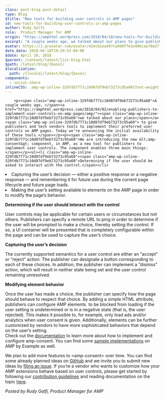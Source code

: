 ```yaml
---
class: post-blog post-detail
type: Blog
$title: "New tools for building user controls in AMP pages"
id: new-tools-for-building-user-controls-in-amp-pages
author: Rudy Galfi
role:  Product Manager for AMP
origin: "https://amphtml.wordpress.com/2018/04/18/new-tools-for-building-user-controls-in-amp-pages/amp/"
excerpt: "A couple weeks ago, we talked about our plans to give publishers and tech vendors tools to implement their preferred user controls on AMP pages. Today we’re announcing the initial availability of these tools. We are introducing the new &#60;amp-consent&#62; component, in AMP, as a new tool for publishers to implement user controls. The component [&#8230;]"
avatar: https://1.gravatar.com/avatar/42ecb1ea497ca9d0ffe1e406cae70e27?s=96&d=identicon&r=G
date_data: 2018-04-18T19:29:53-04:00
$date: April 18, 2018
$parent: /content/latest/list-blog.html
$path: /latest/blog/{base}/
$localization:
  path: /{locale}/latest/blog/{base}/
components:
  - social-share
inlineCSS: .amp-wp-inline-329fdb7771c10d07df9eb73273c95a60{font-weight:400;}
---
```


<div class="amp-wp-article-content">

		<p><span class="amp-wp-inline-329fdb7771c10d07df9eb73273c95a60">A couple weeks ago, </span><a href="https://amphtml.wordpress.com/2018/04/02/enabling-publishers-to-implement-user-controls-on-amp-pages/amp/"><span class="amp-wp-inline-329fdb7771c10d07df9eb73273c95a60">we talked about our plans</span></a><span class="amp-wp-inline-329fdb7771c10d07df9eb73273c95a60"> to give publishers and tech vendors tools to implement their preferred user controls on AMP pages. Today we’re announcing the initial availability of these tools.</span></p><p><span class="amp-wp-inline-329fdb7771c10d07df9eb73273c95a60">We are introducing the new &lt;amp-consent&gt; component, in AMP, as a new tool for publishers to implement user controls. The component enables three main things:</span></p><ul><li class="amp-wp-inline-329fdb7771c10d07df9eb73273c95a60"><span class="amp-wp-inline-329fdb7771c10d07df9eb73273c95a60">Determining if the user should be asked to interact with the control.</span></li>
<li class="amp-wp-inline-329fdb7771c10d07df9eb73273c95a60"><span class="amp-wp-inline-329fdb7771c10d07df9eb73273c95a60">Capturing the user’s decision — either a positive response or a negative response — and remembering it for future use during the current page lifecycle and future page loads.</span></li>
<li class="amp-wp-inline-329fdb7771c10d07df9eb73273c95a60"><span class="amp-wp-inline-329fdb7771c10d07df9eb73273c95a60">Making the user’s setting available to elements on the AMP page in order to modify the page’s behavior.</span></li>
</ul><p><b>Determining if the user should interact with the control</b></p><p><span class="amp-wp-inline-329fdb7771c10d07df9eb73273c95a60">User controls may be applicable for certain users or circumstances but not others. Publishers can specify a remote URL to ping in order to determine if the user will be prompted to make a choice, thereby setting the control. If so, a UI container will be presented that is completely configurable within the page and can be used to capture the user’s choice.</span></p><p><b>Capturing the user’s decision</b></p><p><span class="amp-wp-inline-329fdb7771c10d07df9eb73273c95a60">The currently supported semantics for a user control are either an “accept” or “reject” action. The publisher can designate a button corresponding to each of these choices. In addition, the publisher can implement a “dismiss” action, which will result in neither state being set and the user control remaining unresolved.</span></p><p><b>Modifying element behavior</b></p><p><span class="amp-wp-inline-329fdb7771c10d07df9eb73273c95a60">Once the user has made a choice, the publisher can specify how the page should behave to respect that choice. By adding a simple HTML attribute, publishers can configure AMP elements  to be blocked from loading if the user setting is undetermined or is in a negative state (that is, the user rejected). This makes it possible to, for example, only load ads and/or analytics when user consent is given. Additionally, elements can be further customized by vendors to have more sophisticated behaviors that depend on the user’s setting.</span><br/><span class="amp-wp-inline-329fdb7771c10d07df9eb73273c95a60">Check out the </span><a href="https://www.ampproject.org/docs/reference/components/amp-consent"><span class="amp-wp-inline-329fdb7771c10d07df9eb73273c95a60">documentation</span></a><span class="amp-wp-inline-329fdb7771c10d07df9eb73273c95a60"> to learn more about how to implement and configure amp-consent. You can find some </span><a href="https://ampbyexample.com/#user_consent"><span class="amp-wp-inline-329fdb7771c10d07df9eb73273c95a60">sample</span> <span class="amp-wp-inline-329fdb7771c10d07df9eb73273c95a60">i</span><span class="amp-wp-inline-329fdb7771c10d07df9eb73273c95a60">mplementations</span></a><span class="amp-wp-inline-329fdb7771c10d07df9eb73273c95a60"> on AMP by Example as well.</span></p><p><span class="amp-wp-inline-329fdb7771c10d07df9eb73273c95a60">We plan to add more features to &lt;amp-consent&gt; over time. You can find some already planned ideas on </span><a href="https://github.com/ampproject/amphtml/issues/13716#issuecomment-382474345"><span class="amp-wp-inline-329fdb7771c10d07df9eb73273c95a60">GitHub</span></a><span class="amp-wp-inline-329fdb7771c10d07df9eb73273c95a60"> and we invite you to submit new ideas by </span><a href="https://github.com/ampproject/amphtml/issues/new"><span class="amp-wp-inline-329fdb7771c10d07df9eb73273c95a60">filing an issue</span></a><span class="amp-wp-inline-329fdb7771c10d07df9eb73273c95a60">. If you’re a vendor who wants to customize how your AMP extensions behave based on user controls, please get started by following our </span><a href="https://www.ampproject.org/contribute/"><span class="amp-wp-inline-329fdb7771c10d07df9eb73273c95a60">contribution guidelines</span></a><span class="amp-wp-inline-329fdb7771c10d07df9eb73273c95a60"> and reading documentation on the topic </span><a href="https://github.com/ampproject/amphtml/blob/master/extensions/amp-consent/customizing-extension-behaviors-on-consent.md"><span class="amp-wp-inline-329fdb7771c10d07df9eb73273c95a60">here</span></a><span class="amp-wp-inline-329fdb7771c10d07df9eb73273c95a60">.</span></p><p><i><span class="amp-wp-inline-329fdb7771c10d07df9eb73273c95a60">Posted by Rudy Galfi, Product Manager for AMP</span></i></p>	</div>

	

</div>

